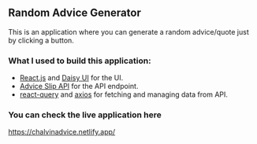 ## Random Advice Generator

This is an application where you can generate a random advice/quote just by clicking a button.

### What I used to build this application:

- [React.js](https://beta.reactjs.org/) and [Daisy UI](https://daisyui.com/) for the UI.
- [Advice Slip API](https://api.adviceslip.com/) for the API endpoint.
- [react-query](https://react-query.tanstack.com/) and [axios](https://axios-http.com/) for fetching and managing data from API.

### You can check the live application here

https://chalvinadvice.netlify.app/
